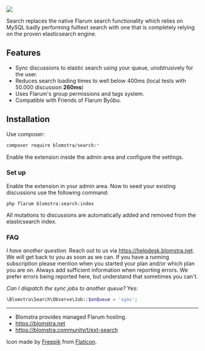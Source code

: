 ![](https://extiverse.com/extension/blomstra/search/open-graph-image)

Search replaces the native Flarum search functionality which relies on MySQL badly performing
fulltext search with one that is completely relying on the proven elasticsearch engine.

## Features

- Sync discussions to elastic search using your queue, unobtrusively for the user.
- Reduces search loading times to well below 400ms (local tests with 50.000 discussion **260ms**)
- Uses Flarum's group permissions and tags system.
- Compatible with Friends of Flarum Byōbu.

## Installation

Use composer:

```bash
composer require blomstra/search:*
```

Enable the extension inside the admin area and configure the settings.

### Set up

Enable the extension in your admin area. Now to seed your existing discussions use the following command:

```
php flarum blomstra:search:index
```

All mutations to discussions are automatically added and removed from the elasticsearch index.

### FAQ

*I have another question.*
Reach out to us via https://helpdesk.blomstra.net. We will get back to you as soon as we can. If you have a running subscription please mention when you started your plan and/or which plan you are on. Always add sufficient information when reporting errors. We prefer errors being reported here, but understand that sometimes you can't.

*Can I dispatch the sync jobs to another queue?*
Yes:

```php
\Blomstra\Search\Observe\Job::$onQueue = 'sync';
```

---

- Blomstra provides managed Flarum hosting.
- https://blomstra.net
- https://blomstra.community/t/ext-search

Icon made by [Freepik](https://www.freepik.com) from [Flaticon](https://www.flaticon.com/).
